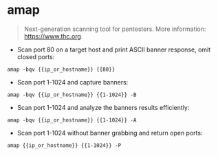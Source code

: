# amap

> Next-generation scanning tool for pentesters.
> More information: <https://www.thc.org>.

- Scan port 80 on a target host and print ASCII banner response, omit closed ports:

`amap -bqv {{ip_or_hostname}} {{80}}`

- Scan port 1-1024 and capture banners:

`amap -bqv {{ip_or_hostname}} {{1-1024}} -B`

- Scan port 1-1024 and analyze the banners results efficiently:

`amap -bqv {{ip_or_hostname}} {{1-1024}} -A`

- Scan port 1-1024 without banner grabbing and return open ports:

`amap {{ip_or_hostname}} {{1-1024}} -P`
